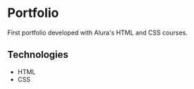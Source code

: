 # Portfolio

First portfolio developed with Alura's HTML and CSS courses.

## Technologies

- HTML
- CSS

